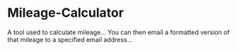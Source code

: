 # Mileage-Calculator
A tool used to calculate mileage... You can then email a formatted version of that mileage to a specified email address...

